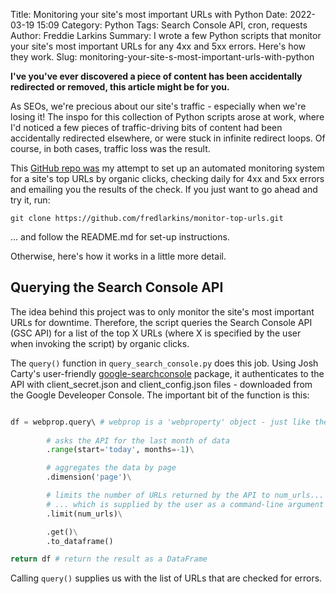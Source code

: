 Title: Monitoring your site's most important URLs with Python
Date: 2022-03-19 15:09
Category: Python
Tags: Search Console API, cron, requests
Author: Freddie Larkins
Summary: I wrote a few Python scripts that monitor your site's most important URLs for any 4xx and 5xx errors. Here's how they work.
Slug: monitoring-your-site-s-most-important-urls-with-python

**I've you've ever discovered a piece of content has been accidentally redirected or removed, this article might be for you.**

As SEOs, we're precious about our site's traffic - especially when we're losing it! The inspo for this collection of Python scripts arose at work, where I'd noticed a few pieces of traffic-driving bits of content had been accidentally redirected elsewhere, or were stuck in infinite redirect loops. Of course, in both cases, traffic loss was the result.

This [GitHub repo was](https://github.com/fredlarkins/monitor-top-urls) my attempt to set up an automated monitoring system for a site's top URLs by organic clicks, checking daily for 4xx and 5xx errors and emailing you the results of the check. If you just want to go ahead and try it, run:
```
git clone https://github.com/fredlarkins/monitor-top-urls.git
```
... and follow the README.md for set-up instructions.

Otherwise, here's how it works in a little more detail.

## Querying the Search Console API
The idea behind this project was to only monitor the site's most important URLs for downtime. Therefore, the script queries the Search Console API (GSC API) for a list of the top X URLs (where X is specified by the user when invoking the script) by organic clicks.

The `query()` function in `query_search_console.py` does this job. Using Josh Carty's user-friendly [google-searchconsole](https://github.com/joshcarty/google-searchconsole) package, it authenticates to the API with client_secret.json and client_config.json files - downloaded from the Google Develeoper Console. The important bit of the function is this:
```python

df = webprop.query\ # webprop is a 'webproperty' object - just like the properties you see in the GSC GUI
        
        # asks the API for the last month of data
        .range(start='today', months=-1)\

        # aggregates the data by page
        .dimension('page')\

        # limits the number of URLs returned by the API to num_urls...
        # ... which is supplied by the user as a command-line argument
        .limit(num_urls)\

        .get()\
        .to_dataframe()

return df # return the result as a DataFrame
```

Calling `query()` supplies us with the list of URLs that are checked for errors.

